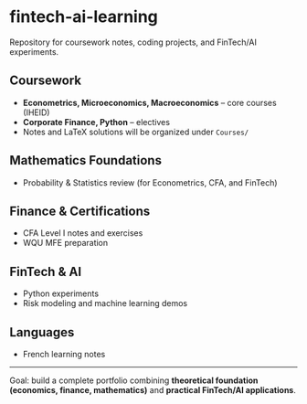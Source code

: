 # fintech-ai-learning

Repository for coursework notes, coding projects, and FinTech/AI experiments.

## Coursework
- **Econometrics, Microeconomics, Macroeconomics** – core courses (IHEID)
- **Corporate Finance, Python** – electives
- Notes and LaTeX solutions will be organized under `Courses/`

## Mathematics Foundations
- Probability & Statistics review (for Econometrics, CFA, and FinTech)

## Finance & Certifications
- CFA Level I notes and exercises
- WQU MFE preparation

## FinTech & AI
- Python experiments
- Risk modeling and machine learning demos

## Languages
- French learning notes

---

Goal: build a complete portfolio combining **theoretical foundation (economics, finance, mathematics)** and **practical FinTech/AI applications**.
